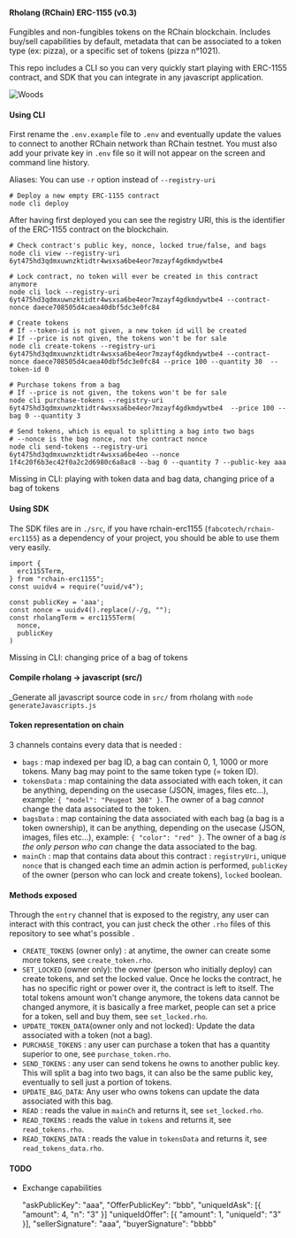 #### Rholang (RChain) ERC-1155 (v0.3)

Fungibles and non-fungibles tokens on the RChain blockchain. Includes buy/sell capabilities by default, metadata that can be associated to a token type (ex: pizza), or a specific set of tokens (pizza n°1021).

This repo includes a CLI so you can very quickly start playing with ERC-1155 contract, and SDK that you can integrate in any javascript application.

![Woods](https://images.pexels.com/photos/640809/pexels-photo-640809.jpeg?auto=compress&cs=tinysrgb&dpr=2&h=750&w=300)

#### Using CLI

First rename the `.env.example` file to `.env` and eventually update the values to connect to another RChain network than RChain testnet. You must also add your private key in `.env` file so it will not appear on the screen and command line history.

Aliases: You can use `-r` option instead of `--registry-uri`

```
# Deploy a new empty ERC-1155 contract
node cli deploy
```

After having first deployed you can see the registry URI, this is the identifier of the ERC-1155 contract on the blockchain.

```
# Check contract's public key, nonce, locked true/false, and bags
node cli view --registry-uri 6yt475hd3qdmxuwnzktidtr4wsxsa6be4eor7mzayf4gdkmdywtbe4
```

```
# Lock contract, no token will ever be created in this contract anymore
node cli lock --registry-uri 6yt475hd3qdmxuwnzktidtr4wsxsa6be4eor7mzayf4gdkmdywtbe4 --contract-nonce daece708505d4caea40dbf5dc3e0fc84
```

```
# Create tokens
# If --token-id is not given, a new token id will be created
# If --price is not given, the tokens won't be for sale
node cli create-tokens --registry-uri 6yt475hd3qdmxuwnzktidtr4wsxsa6be4eor7mzayf4gdkmdywtbe4 --contract-nonce daece708505d4caea40dbf5dc3e0fc84 --price 100 --quantity 30  --token-id 0
```

```
# Purchase tokens from a bag
# If --price is not given, the tokens won't be for sale
node cli purchase-tokens --registry-uri 6yt475hd3qdmxuwnzktidtr4wsxsa6be4eor7mzayf4gdkmdywtbe4  --price 100 --bag 0 --quantity 3
```

```
# Send tokens, which is equal to splitting a bag into two bags
# --nonce is the bag nonce, not the contract nonce
node cli send-tokens --registry-uri 6yt475hd3qdmxuwnzktidtr4wsxsa6be4eo --nonce 1f4c20f6b3ec42f0a2c2d6980c6a8ac8 --bag 0 --quantity 7 --public-key aaa
```

Missing in CLI: playing with token data and bag data, changing price of a bag of tokens

#### Using SDK

The SDK files are in `./src`, if you have rchain-erc1155 (`fabcotech/rchain-erc1155`) as a dependency of your project, you should be able to use them very easily.

```
import {
  erc1155Term,
} from "rchain-erc1155";
const uuidv4 = require("uuid/v4");

const publicKey = 'aaa';
const nonce = uuidv4().replace(/-/g, "");
const rholangTerm = erc1155Term(
  nonce,
  publicKey
)
```

Missing in CLI: changing price of a bag of tokens

#### Compile rholang -> javascript (src/)

_Generate all javascript source code in `src/` from rholang with `node generateJavascripts.js`

#### Token representation on chain

3 channels contains every data that is needed :

- `bags` : map indexed per bag ID, a bag can contain 0, 1, 1000 or more tokens. Many bag may point to the same token type (= token ID).
- `tokensData` : map containing the data associated with each token, it can be anything, depending on the usecase (JSON, images, files etc...), example: `{ "model": "Peugeot 308" }`. The owner of a bag _cannot_ change the data associated to the token.
- `bagsData` : map containing the data associated with each bag (a bag is a token ownership), it can be anything, depending on the usecase (JSON, images, files etc...), example: `{ "color": "red" }`. The owner of a bag _is the only person who can_ change the data associated to the bag.
- `mainCh` : map that contains data about this contract : `registryUri`, unique `nonce` that is changed each time an admin action is performed, `publicKey` of the owner (person who can lock and create tokens), `locked` boolean.

#### Methods exposed

Through the `entry` channel that is exposed to the registry, any user can interact with this contract, you can just check the other `.rho` files of this repository to see what's possible .

- `CREATE_TOKENS` (owner only) : at anytime, the owner can create some more tokens, see `create_token.rho`.
- `SET_LOCKED` (owner only): the owner (person who initially deploy) can create tokens, and set the locked value. Once he locks the contract, he has no specific right or power over it, the contract is left to itself. The total tokens amount won't change anymore, the tokens data cannot be changed anymore, it is basically a free market, people can set a price for a token, sell and buy them, see `set_locked.rho`.
- `UPDATE_TOKEN_DATA`(owner only and not locked): Update the data associated with a token (not a bag).
- `PURCHASE_TOKENS` : any user can purchase a token that has a quantity superior to one, see `purchase_token.rho`.
- `SEND_TOKENS` : any user can send tokens he owns to another public key. This will split a bag into two bags, it can also be the same public key, eventually to sell just a portion of tokens.
- `UPDATE_BAG_DATA`: Any user who owns tokens can update the data associated with this bag.
- `READ` : reads the value in `mainCh` and returns it, see `set_locked.rho`.
- `READ_TOKENS` : reads the value in `tokens` and returns it, see `read_tokens.rho`.
- `READ_TOKENS_DATA` : reads the value in `tokensData` and returns it, see `read_tokens_data.rho`.

#### TODO

- Exchange capabilities

  "askPublicKey": "aaa",
  "OfferPublicKey": "bbb",
  "uniqueIdAsk": [{ "amount": 4, "n": "3" }]
  "uniqueIdOffer": [{ "amount": 1, "uniqueId": "3" }],
  "sellerSignature": "aaa",
  "buyerSignature": "bbbb"
